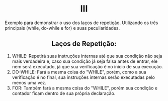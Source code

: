 <h1 align="center" font-weigth="bold">III</h1>
<p>Exemplo para demonstrar o uso dos laços de repetição. Utilizando os três principais (while, do-while e for) e suas peculiaridades.</p>

<h2 align="center" font-weigth="bold">Laços de Repetição:</h2>

1. WHILE: Repetirá suas instruções internas até que sua condição não seja mais verdadeira e, caso sua condição já seja falsa antes de entrar, ele nem será executado, já que sua verificação é no inicio de sua execução.
2. DO-WHILE: Fará a mesma coisa do "WHILE", porém, como a sua verificação é no final, sua instruções internas serão executadas pelo menos uma vez.
3. FOR: Também fará a mesma coisa do "WHILE", porém sua condição e contador ficam dentro de sua própria declaração.